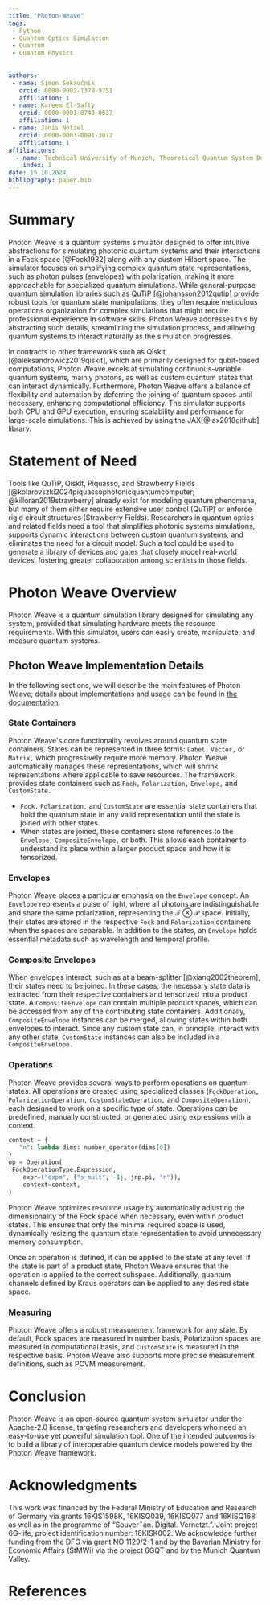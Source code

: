 ```yaml
---
title: "Photon-Weave"
tags:
 - Python
 - Quantum Optics Simulation
 - Quantum
 - Quantum Physics
 
  
authors:
 - name: Simon Sekavčnik
   orcid: 0000-0002-1370-9751
   affiliation: 1
 - name: Kareem El-Safty
   orcid: 0000-0001-8740-0637
   affiliation: 1
 - name: Janis Nötzel
   orcid: 0000-0003-0091-3072
   affiliation: 1
affiliations:
  - name: Technical University of Munich, Theoretical Quantum System Design, Munich, Germany
    index: 1
date: 15.10.2024
bibliography: paper.bib
---
```

# Summary
Photon Weave is a quantum systems simulator designed to offer intuitive abstractions for simulating photonic quantum systems and their interactions in a Fock space [@Fock1932] along with any custom Hilbert space. The simulator focuses on simplifying complex quantum state representations, such as photon pulses (envelopes) with polarization, making it more approachable for specialized quantum simulations. While general-purpose quantum simulation libraries such as QuTiP [@johansson2012qutip] provide robust tools for quantum state manipulations, they often require meticulous operations organization for complex simulations that might require professional experience in software skills. Photon Weave addresses this by abstracting such details, streamlining the simulation process, and allowing quantum systems to interact naturally as the simulation progresses.

In contracts to other frameworks such as Qiskit [@aleksandrowicz2019qiskit], which are primarily designed for qubit-based computations, Photon Weave excels at simulating continuous-variable quantum systems, mainly photons, as well as custom quantum states that can interact dynamically. Furthermore, Photon Weave offers a balance of flexibility and automation by deferring the joining of quantum spaces until necessary, enhancing computational efficiency. The simulator supports both CPU and GPU execution, ensuring scalability and performance for large-scale simulations. This is achieved by using the JAX[@jax2018github] library.

# Statement of Need
Tools like QuTiP, Qiskit, Piquasso, and Strawberry Fields [@kolarovszki2024piquassophotonicquantumcomputer; @killoran2019strawberry] already exist for modeling quantum phenomena, but many of them either require extensive user control (QuTiP) or enforce rigid circuit structures (Strawberry Fields). Researchers in quantum optics and related fields need a tool that simplifies photonic systems simulations, supports dynamic interactions between custom quantum systems, and eliminates the need for a circuit model. Such a tool could be used to generate a library of devices and gates that closely model real-world devices, fostering greater collaboration among scientists in those fields.

# Photon Weave Overview
Photon Weave is a quantum simulation library designed for simulating any system, provided that simulating hardware meets the resource requirements. With this simulator, users can easily create, manipulate, and measure quantum systems.

## Photon Weave Implementation Details
In the following sections, we will describe the main features of Photon Weave; details about implementations and usage can be found in [the documentation](https://photon-weave.readthedocs.io).

### State Containers
Photon Weave's core functionality revolves around quantum state containers. States can be represented in three forms: `Label,` `Vector,` or `Matrix,` which progressively require more memory. Photon Weave automatically manages these representations, which will shrink representations where applicable to save resources. The framework provides state containers such as `Fock,` `Polarization,` `Envelope,` and `CustomState.`
- `Fock,` `Polarization,` and `CustomState` are essential state containers that hold the quantum state in any valid representation until the state is joined with other states.
- When states are joined, these containers store references to the `Envelope,` `CompositeEnvelope,` or both. This allows each container to understand its place within a larger product space and how it is tensorized.

### Envelopes
Photon Weave places a particular emphasis on the `Envelope` concept. An `Envelope` represents a pulse of light, where all photons are indistinguishable and share the same polarization, representing the $`\mathcal{F}\otimes\mathcal{P}`$ space. Initially, their states are stored in the respective `Fock` and `Polarization` containers when the spaces are separable. In addition to the states, an `Envelope` holds essential metadata such as wavelength and temporal profile.


### Composite Envelopes
When envelopes interact, such as at a beam-splitter [@xiang2002theorem], their states need to be joined. In these cases, the necessary state data is extracted from their respective containers and tensorized into a product state. A `CompositeEnvelope` can contain multiple product spaces, which can be accessed from any of the contributing state containers. Additionally, `CompositeEnvelope` instances can be merged, allowing states within both envelopes to interact. Since any custom state can, in principle, interact with any other state, `CustomState` instances can also be included in a `CompositeEnvelope.`

### Operations
Photon Weave provides several ways to perform operations on quantum states. All operations are created using specialized classes (`FockOperation,` `PolarizationOperation,` `CustomStateOperation,` and `CompositeOperation`), each designed to work on a specific type of state. Operations can be predefined, manually constructed, or generated using expressions with a context.

```python
context = {
   "n": lambda dims: number_operator(dims[0])
}
op = Operation(
 FockOperationType.Expression,
    expr=("expm", ("s_mult", -1j, jnp.pi, "n")),
    context=context,
)
```
Photon Weave optimizes resource usage by automatically adjusting the dimensionality of the Fock space when necessary, even within product states. This ensures that only the minimal required space is used, dynamically resizing the quantum state representation to avoid unnecessary memory consumption.

Once an operation is defined, it can be applied to the state at any level. If the state is part of a product state, Photon Weave ensures that the operation is applied to the correct subspace. Additionally, quantum channels defined by Kraus operators can be applied to any desired state space.

### Measuring
Photon Weave offers a robust measurement framework for any state. By default, Fock spaces are measured in number basis, Polarization spaces are measured in computational basis, and `CustomState` is measured in the respective basis. Photon Weave also supports more precise measurement definitions, such as POVM measurement.

# Conclusion
Photon Weave is an open-source quantum system simulator under the Apache-2.0 license, targeting researchers and developers who need an easy-to-use yet powerful simulation tool. One of the intended outcomes is to build a library of interoperable quantum device models powered by the Photon Weave framework.

# Acknowledgments
This work was financed by the Federal Ministry of Education and Research of Germany via grants 16KIS1598K, 16KISQ039, 16KISQ077 and 16KISQ168 as well as in the programme of “Souver¨an. Digital. Vernetzt.”. Joint project 6G-life, project identification number: 16KISK002. We acknowledge further funding from the DFG via grant NO 1129/2-1 and by the Bavarian Ministry for Economic Affairs (StMWi) via the project 6GQT and by the Munich Quantum Valley.

# References
